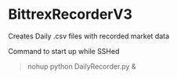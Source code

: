 # BittrexRecorderV3
Creates Daily .csv files with recorded market data 

Command to start up while SSHed
>nohup python DailyRecorder.py &
